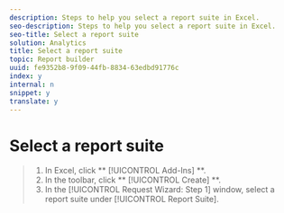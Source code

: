 ```yaml
---
description: Steps to help you select a report suite in Excel.
seo-description: Steps to help you select a report suite in Excel.
seo-title: Select a report suite
solution: Analytics
title: Select a report suite
topic: Report builder
uuid: fe9352b8-9f09-44fb-8834-63edbd91776c
index: y
internal: n
snippet: y
translate: y
---
```


# Select a report suite


>1. In Excel, click ** [!UICONTROL  Add-Ins] **.
>1. In the toolbar, click ** [!UICONTROL  Create] **.
>1. In the [!UICONTROL  Request Wizard: Step 1] window, select a report suite under [!UICONTROL  Report Suite].
